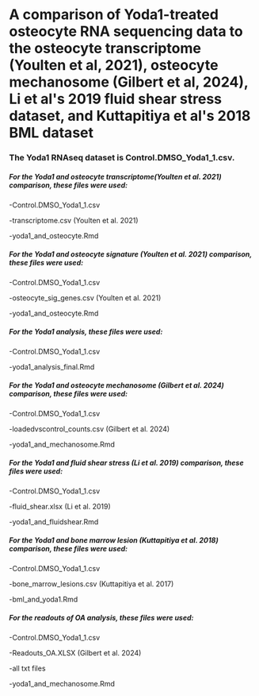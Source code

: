 # A comparison of Yoda1-treated osteocyte RNA sequencing data to the osteocyte transcriptome (Youlten et al, 2021), osteocyte mechanosome (Gilbert et al, 2024), Li et al's 2019 fluid shear stress dataset, and Kuttapitiya et al's 2018 BML dataset

### The Yoda1 RNAseq dataset is Control.DMSO_Yoda1_1.csv.

##### For the Yoda1 and osteocyte transcriptome(Youlten et al. 2021) comparison, these files were used:

-Control.DMSO_Yoda1_1.csv

-transcriptome.csv (Youlten et al. 2021)

-yoda1_and_osteocyte.Rmd

##### For the Yoda1 and osteocyte signature (Youlten et al. 2021) comparison, these files were used:

-Control.DMSO_Yoda1_1.csv

-osteocyte_sig_genes.csv (Youlten et al. 2021)

-yoda1_and_osteocyte.Rmd

##### For the Yoda1 analysis, these files were used:

-Control.DMSO_Yoda1_1.csv

-yoda1_analysis_final.Rmd

##### For the Yoda1 and osteocyte mechanosome (Gilbert et al. 2024) comparison, these files were used:

-Control.DMSO_Yoda1_1.csv

-loadedvscontrol_counts.csv (Gilbert et al. 2024)

-yoda1_and_mechanosome.Rmd

##### For the Yoda1 and fluid shear stress (Li et al. 2019) comparison, these files were used:

-Control.DMSO_Yoda1_1.csv

-fluid_shear.xlsx (Li et al. 2019)

-yoda1_and_fluidshear.Rmd

##### For the Yoda1 and bone marrow lesion (Kuttapitiya et al. 2018) comparison, these files were used:

-Control.DMSO_Yoda1_1.csv

-bone_marrow_lesions.csv (Kuttapitiya et al. 2017)

-bml_and_yoda1.Rmd

##### For the readouts of OA analysis, these files were used:

-Control.DMSO_Yoda1_1.csv

-Readouts_OA.XLSX (Gilbert et al. 2024)

-all txt files

-yoda1_and_mechanosome.Rmd
